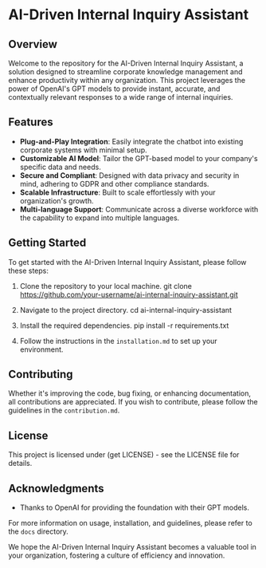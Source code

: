 # AI-Driven Internal Inquiry Assistant

## Overview
Welcome to the repository for the AI-Driven Internal Inquiry Assistant, a solution designed to streamline corporate knowledge management and enhance productivity within any organization. This project leverages the power of OpenAI's GPT models to provide instant, accurate, and contextually relevant responses to a wide range of internal inquiries.

## Features
- **Plug-and-Play Integration**: Easily integrate the chatbot into existing corporate systems with minimal setup.
- **Customizable AI Model**: Tailor the GPT-based model to your company's specific data and needs.
- **Secure and Compliant**: Designed with data privacy and security in mind, adhering to GDPR and other compliance standards.
- **Scalable Infrastructure**: Built to scale effortlessly with your organization's growth.
- **Multi-language Support**: Communicate across a diverse workforce with the capability to expand into multiple languages.

## Getting Started
To get started with the AI-Driven Internal Inquiry Assistant, please follow these steps:

1. Clone the repository to your local machine.
git clone https://github.com/your-username/ai-internal-inquiry-assistant.git

2. Navigate to the project directory.
cd ai-internal-inquiry-assistant

3. Install the required dependencies.
pip install -r requirements.txt

4. Follow the instructions in the `installation.md` to set up your environment.

## Contributing
Whether it's improving the code, bug fixing, or enhancing documentation, all contributions are appreciated. If you wish to contribute, please follow the guidelines in the `contribution.md`.

## License
This project is licensed under (get LICENSE) - see the LICENSE file for details.

## Acknowledgments
- Thanks to OpenAI for providing the foundation with their GPT models.

For more information on usage, installation, and guidelines, please refer to the `docs` directory.

We hope the AI-Driven Internal Inquiry Assistant becomes a valuable tool in your organization, fostering a culture of efficiency and innovation.
